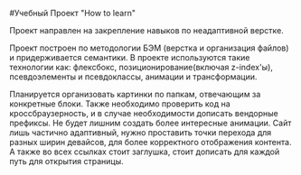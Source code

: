 #Учебный Проект "How to learn"

Проект направлен на закрепление навыков по неадаптивной верстке.

Проект построен по методологии БЭМ (верстка и организация файлов) и придерживается семантики. В проекте используются такие технологии как: флексбокс, позиционирование(включая z-index'ы), псевдоэлементы и псевдоклассы, анимации и трансформации.

Планируется организовать картинки по папкам, отвечающим за конкретные блоки. Также необходимо проверить код на кроссбраузерность, и в случае необходимости дописать вендорные префиксы. Не будет лишним создать более интересные анимации. Сайт лишь частично адаптивный, нужно проставить точки перехода для разных ширин девайсов, для более корректного отображения контента. А также во всех ссылках стоит заглушка, стоит дописать для каждой путь для открытия страницы.
